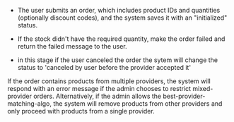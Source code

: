 - The user submits an order, which includes product IDs and quantities (optionally discount codes), and the system saves it with an "initialized" status.

- If the stock didn't have the required quantity, make the order failed and return the failed message to the user.

- in this stage if the user canceled the order the sytem will change the status to 'canceled by user before the provider accepted it'

If the order contains products from multiple providers, the system will respond with an error message if the admin chooses to restrict mixed-provider orders. Alternatively, if the admin allows the best-provider-matching-algo, the system will remove products from other providers and only proceed with products from a single provider.



